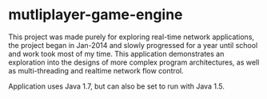 # mutliplayer-game-engine


This project was made purely for exploring real-time network applications, the project began in Jan-2014 and slowly progressed for a year until school and work took most of my time.  This application demonstrates an exploration into the designs of more complex program architectures, as well as multi-threading and realtime network flow control.

Application uses Java 1.7, but can also be set to run with Java 1.5.


